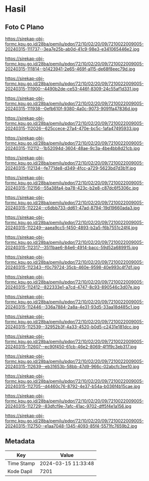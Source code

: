 # Hasil

## Foto C Plano

https://sirekap-obj-formc.kpu.go.id/28ba/pemilu/pdpr/72/10/02/20/09/7210022009005-20240315-111737--3ea7e25b-ab0d-41c9-98e3-e341065446e2.jpg

https://sirekap-obj-formc.kpu.go.id/28ba/pemilu/pdpr/72/10/02/20/09/7210022009005-20240315-111814--b1423941-2e65-469f-a115-de68f8eec79d.jpg

https://sirekap-obj-formc.kpu.go.id/28ba/pemilu/pdpr/72/10/02/20/09/7210022009005-20240315-111900--4490b2de-ce53-446f-8309-24c55af1d331.jpg

https://sirekap-obj-formc.kpu.go.id/28ba/pemilu/pdpr/72/10/02/20/09/7210022009005-20240315-111938--0efb610f-9380-4a0c-9073-9091fa47836d.jpg

https://sirekap-obj-formc.kpu.go.id/28ba/pemilu/pdpr/72/10/02/20/09/7210022009005-20240315-112026--625ccece-27a4-470e-bc5c-1afa47495933.jpg

https://sirekap-obj-formc.kpu.go.id/28ba/pemilu/pdpr/72/10/02/20/09/7210022009005-20240315-112112--1b52094d-3604-48ae-9c3a-4be4bb8d21cb.jpg

https://sirekap-obj-formc.kpu.go.id/28ba/pemilu/pdpr/72/10/02/20/09/7210022009005-20240315-112134--fe771de8-d349-4fcc-a729-5623bd7d3b1f.jpg

https://sirekap-obj-formc.kpu.go.id/28ba/pemilu/pdpr/72/10/02/20/09/7210022009005-20240315-112156--55a38fa4-ba78-423c-b2e8-c87dc6f5306c.jpg

https://sirekap-obj-formc.kpu.go.id/28ba/pemilu/pdpr/72/10/02/20/09/7210022009005-20240315-112224--c6dbb733-dd61-47ad-8794-19d19660ada3.jpg

https://sirekap-obj-formc.kpu.go.id/28ba/pemilu/pdpr/72/10/02/20/09/7210022009005-20240315-112249--aaea9cc5-f450-4893-b2a5-f6b7551c24f4.jpg

https://sirekap-obj-formc.kpu.go.id/28ba/pemilu/pdpr/72/10/02/20/09/7210022009005-20240315-112317--3511bae6-84e6-4914-bacc-59d52a689915.jpg

https://sirekap-obj-formc.kpu.go.id/28ba/pemilu/pdpr/72/10/02/20/09/7210022009005-20240315-112343--f0c79724-35cb-460e-9598-40e993c4f7d1.jpg

https://sirekap-obj-formc.kpu.go.id/28ba/pemilu/pdpr/72/10/02/20/09/7210022009005-20240315-112412--822333e1-a7cd-4747-8c93-890546c3d07e.jpg

https://sirekap-obj-formc.kpu.go.id/28ba/pemilu/pdpr/72/10/02/20/09/7210022009005-20240315-112446--336a7884-2a8a-4e31-93d5-33aa18d485c1.jpg

https://sirekap-obj-formc.kpu.go.id/28ba/pemilu/pdpr/72/10/02/20/09/7210022009005-20240315-112539--32952b3f-4a33-4520-b0d5-c2431e181dcc.jpg

https://sirekap-obj-formc.kpu.go.id/28ba/pemilu/pdpr/72/10/02/20/09/7210022009005-20240315-112607--ec90f450-61cb-46e2-8069-4f1f9c3eb317.jpg

https://sirekap-obj-formc.kpu.go.id/28ba/pemilu/pdpr/72/10/02/20/09/7210022009005-20240315-112639--eb31653b-58bb-47d9-966c-02abcfc3ee10.jpg

https://sirekap-obj-formc.kpu.go.id/28ba/pemilu/pdpr/72/10/02/20/09/7210022009005-20240315-112705--d4460c76-8792-4e37-b54a-b036f4b15cae.jpg

https://sirekap-obj-formc.kpu.go.id/28ba/pemilu/pdpr/72/10/02/20/09/7210022009005-20240315-112729--83dfcf9e-7afc-41ac-9702-dff5f4e1a156.jpg

https://sirekap-obj-formc.kpu.go.id/28ba/pemilu/pdpr/72/10/02/20/09/7210022009005-20240315-112750--e1aa7048-1345-4093-85f4-5571fc7659b2.jpg


## Metadata

| Key        | Value               |
| ---------- | ------------------- |
| Time Stamp | 2024-03-15 11:33:48 |
| Kode Dapil | 7201                |



